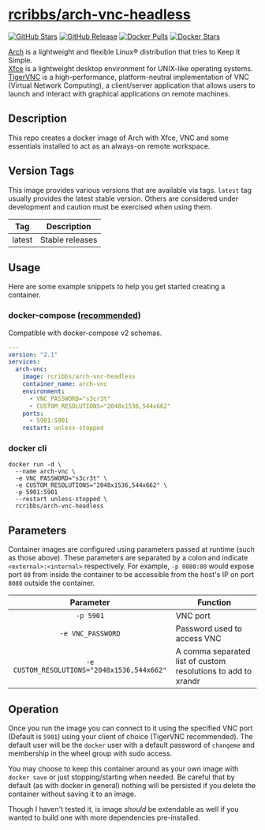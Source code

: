 # [rcribbs/arch-vnc-headless](https://github.com/rcribbs/arch-vnc-headless)
[![GitHub Stars](https://img.shields.io/github/stars/rcribbs/arch-vnc-headless.svg?color=94398d&labelColor=555555&logoColor=ffffff&style=for-the-badge&logo=github)](https://github.com/rcribbs/arch-vnc-headless)
[![GitHub Release](https://img.shields.io/github/release/rcribbs/arch-vnc-headless.svg?color=94398d&labelColor=555555&logoColor=ffffff&style=for-the-badge&logo=github)](https://github.com/rcribbs/arch-vnc-headless/releases)
[![Docker Pulls](https://img.shields.io/docker/pulls/rcribbs/arch-vnc-headless.svg?color=94398d&labelColor=555555&logoColor=ffffff&style=for-the-badge&label=pulls&logo=docker)](https://hub.docker.com/r/rcribbs/arch-vnc-headless)
[![Docker Stars](https://img.shields.io/docker/stars/rcribbs/arch-vnc-headless.svg?color=94398d&labelColor=555555&logoColor=ffffff&style=for-the-badge&label=stars&logo=docker)](https://hub.docker.com/r/rcribbs/arch-vnc-headless)

[Arch](https://archlinux.org/) is a lightweight and flexible Linux® distribution that tries to Keep It Simple.  
[Xfce](https://www.xfce.org/) is a lightweight desktop environment for UNIX-like operating systems.  
[TigerVNC](https://tigervnc.org/) is a high-performance, platform-neutral implementation of VNC (Virtual Network Computing), a client/server application that allows users to launch and interact with graphical applications on remote machines.  

## Description
This repo creates a docker image of Arch with Xfce, VNC and some essentials installed to act as an always-on remote workspace.

## Version Tags

This image provides various versions that are available via tags. `latest` tag usually provides the latest stable version. Others are considered under development and caution must be exercised when using them.

| Tag | Description |
| :----: | --- |
| latest | Stable releases |

## Usage

Here are some example snippets to help you get started creating a container.

### docker-compose ([recommended](https://docs.linuxserver.io/general/docker-compose))

Compatible with docker-compose v2 schemas.

```yaml
---
version: "2.1"
services:
  arch-vnc:
    image: rcribbs/arch-vnc-headless
    container_name: arch-vnc
    environment:
      - VNC_PASSWORD="s3cr3t"
      - CUSTOM_RESOLUTIONS="2048x1536,544x662"
    ports:
      - 5901:5901
    restart: unless-stopped
```

### docker cli

```
docker run -d \
  --name arch-vnc \
  -e VNC_PASSWORD="s3cr3t" \
  -e CUSTOM_RESOLUTIONS="2048x1536,544x662" \
  -p 5901:5901 
  --restart unless-stopped \
  rcribbs/arch-vnc-headless
```


## Parameters

Container images are configured using parameters passed at runtime (such as those above). These parameters are separated by a colon and indicate `<external>:<internal>` respectively. For example, `-p 8080:80` would expose port `80` from inside the container to be accessible from the host's IP on port `8080` outside the container.

| Parameter | Function |
| :----: | --- |
| `-p 5901` | VNC port |
| `-e VNC_PASSWORD` | Password used to access VNC |
| `-e CUSTOM_RESOLUTIONS="2048x1536,544x662"` | A comma separated list of custom resolutions to add to xrandr |


## Operation
Once you run the image you can connect to it using the specified VNC port (Default is `5901`) using your client of choice (TigerVNC recommended). The default user will be the `docker` user with a default password of `changeme` and membership in the wheel group with sudo access.  

You may choose to keep this container around as your own image with `docker save` or just stopping/starting when needed. Be careful that by default (as with docker in general) nothing will be persisted if you delete the container without saving it to an image.

Though I haven't tested it, is image *should* be extendable as well if you wanted to build one with more dependencies pre-installed.
